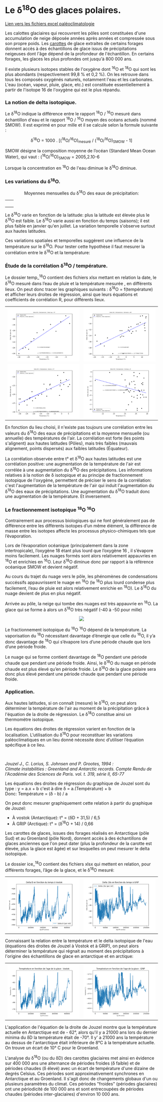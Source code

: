 
# Le δ<sup>18</sup>O des glaces polaires.

[Lien vers les fichiers excel paléoclimatologie](https://github.com/YannBouyeron/SVT-TS/tree/master/SPE-Climat/Excel%20Paleoclimatologie)

Les calottes glaciaires qui recouvrent les pôles sont constituées d'une accumulation de neige déposée années après années et compressée sous son propre poids. Les [carottes](https://ipfs.io/ipfs/QmTn4z8to4KTHiudDpuX6ZBV2q3vWB3PCSxtJipsmu1334) de glace extraites de certains forages donnent accès à des échantillons de glace issus de précipitations neigeuses dont l'âge dépend de la profondeur de l'échantillon. En certains forages, les glaces les plus profondes ont jusqu'à 800 000 ans.

Il existe plusieurs isotopes stables de l'oxygène dont <sup>16</sup>O et <sup>18</sup>O qui sont les plus abondants (respectivement 99,8 % et 0,2 %). On les retrouve dans tous les composés oxygénés naturels, notamment l'eau et les carbonates. L'eau (océan, vapeur, pluie, glace, etc.) est constituée essentiellement à partir de l'isotope 16 de l'oxygène qui est le plus répandu.

### La notion de delta isotopique.

Le δ<sup>18</sup>O indique la différence entre le rapport <sup>18</sup>O / <sup>16</sup>O mesuré dans échantillon d'eau et le rapport <sup>18</sup>O / <sup>16</sup>O moyen des océans actuels  (nommé SMOW). Il est exprimé en pour mille et il se calcule selon la formule suivante :

<p align="center">δ<sup>18</sup>O = 1000 . [(<sup>18</sup>O/<sup>16</sup>O)<sub>mesuré</sub> / (<sup>18</sup>O/<sup>16</sup>O)<sub>SMOW</sub> - 1]</p>

SMOW désigne la composition moyenne de l’océan (Standard Mean Ocean Water), qui vaut :  (<sup>18</sup>O/<sup>16</sup>O)<sub>SMOW</sub> = 2005,2.10-6

Lorsque la concentration en <sup>18</sup>O de l'eau diminue le δ<sup>18</sup>O diminue.

### Les variations du δ<sup>18</sup>O.

<p align="center">Moyennes mensuelles du δ<sup>18</sup>O des eaux de précipitation:</p>

 
<table>

<tr>
<td><img src="http://acces.ens-lyon.fr/acces/thematiques/paleo/variations/paleoclimats/images/glob2-O18.gif" alt=""></td>

<td><img src="http://acces.ens-lyon.fr/acces/thematiques/paleo/variations/paleoclimats/images/glob3-O18.gif" alt=""></td> 

</tr>
</table>


Le δ<sup>18</sup>O varie en fonction de la latitude: plus la latitude est élevée plus le δ<sup>18</sup>O est faible. Le δ<sup>18</sup>O varie aussi en fonction du temps (saisons); il est plus faible en janvier qu'en juillet. La variation temporelle s'observe surtout aux hautes latitudes.

Ces variations spatiales et temporelles suggèrent une influence de la température sur le δ<sup>18</sup>O. Pour tester cette hypothèse il faut mesurer la corrélation entre le δ<sup>18</sup>O et la température:

### Étude de la corrélation δ<sup>18</sup>O / température.

Le dossier temp_<sup>18</sup>O contient des fichiers xlsx mettant en relation la date, le δ<sup>18</sup>O mesuré dans l’eau de pluie et la température mesurée , en différents lieux. On peut donc tracer les graphiques suivants : δ<sup>18</sup>O = f(température) et afficher leurs droites de régression, ainsi que leurs équations et coefficients de corrélation R, pour différents lieux.



<table>

<tr>
<td><img src="https://raw.githubusercontent.com/YannBouyeron/SVT-TS/master/SPE-Climat/doc/halley.png" alt=""></td>

<td><img src="https://raw.githubusercontent.com/YannBouyeron/SVT-TS/master/SPE-Climat/doc/murmansk.png" alt=""></td> 

</tr>

<tr>

<td><img src="https://raw.githubusercontent.com/YannBouyeron/SVT-TS/master/SPE-Climat/doc/barrow.png" alt=""></td> 

<td><img src="https://raw.githubusercontent.com/YannBouyeron/SVT-TS/master/SPE-Climat/doc/kinshasa.png" alt=""></td> 

</tr>
</table>


En fonction du lieu choisi, il n'existe pas toujours une corrélation entre les valeurs du δ<sup>18</sup>O des eaux de précipitations et la moyenne mensuelle (ou annuelle) des températures de l'air. La corrélation est forte (les points s'alignent) aux hautes latitudes (Pôles), mais très faibles (mauvais alignement, points dispersés) aux faibles latitudes (Équateur).

La corrélation observée entre t° et δ<sup>18</sup>O aux hautes latitudes est une corrélation positive: une augmentation de la température de l'air est corrélée à une augmentation du δ<sup>18</sup>O des précipitations. Les informations relatives à la notion de δ isotopique et au principe de fractionnement isotopique de l'oxygène, permettent de préciser le sens de la corrélation: c'est l'augmentation de la température de l'air qui induit l'augmentation du δ<sup>18</sup>O des eaux de précipitations. Une augmentation du δ<sup>18</sup>O traduit donc une augmentation de la température. Et inversement. 

### Le fractionnement isotopique <sup>18</sup>O <sup>16</sup>O

Contrairement aux processus biologiques qui ne font généralement pas de différence entre les différents isotopes d’un même élément, la différence de masse entre les isotopes affecte les processus physico-chimiques tels que l’évaporation.

Lors de l’évaporation océanique (principalement dans la zone intertropicale), l’oxygène 18 étant plus lourd que l’oxygène 16 , il s’évapore moins facilement. Les nuages formés sont alors relativement appauvries en <sup>18</sup>O et enrichies en <sup>16</sup>O. Leur δ<sup>18</sup>O diminue donc par rapport à la référence océanique SMOW et devient négatif.

Au cours du trajet du nuage vers le pôle, les phénomènes de condensations succéssifs appauvrissent le nuage en <sup>18</sup>O (le <sup>18</sup>O plus lourd condense plus facilement, l’eau de pluie est alors relativement enrichie en <sup>18</sup>O). Le δ<sup>18</sup>O du nuage devient de plus en plus négatif.

Arrivée au pôle, la neige qui tombe des nuages est très appauvrie en <sup>18</sup>O. La glace qui se forme à alors un δ<sup>18</sup>O très négatif (-40 à -50 pour mille)


<div align=center><a href="https://ipfs.io/ipfs/QmQLSQqs6p25Gpm9vUoVcAtQJuJGjqMBQJEaEsSDGwcPGr"><img src="https://ipfs.io/ipfs/QmQLSQqs6p25Gpm9vUoVcAtQJuJGjqMBQJEaEsSDGwcPGr"></a></div>

Le fractionnement isotopique du <sup>18</sup>O <sup>16</sup>O dépend de la température. La vaporisation du <sup>18</sup>O nécessitant davantage d’énergie que celle du <sup>16</sup>O, il y’a donc davantage de <sup>18</sup>O qui s’évapore lors d’une période chaude que lors d’une période froide.

Le nuage qui se forme contient davantage de <sup>18</sup>O pendant une période chaude que pendant une période froide. Ainsi, le δ<sup>18</sup>O du nuage en période chaude est plus élevé qu’en période froide. Le δ<sup>18</sup>O de la glace polaire sera donc plus élevé pendant une période chaude que pendant une période froide. 


### Application.

Aux hautes latitudes, si on connaît (mesure) le δ<sup>18</sup>O, on peut alors déterminer la température de l'air au moment de la précipitation grâce à l'équation de la droite de régression. Le δ<sup>18</sup>O constitue ainsi un thermomètre isotopique.

Les équations des droites de régression varient en fonction de la localisation. L’utilisation du δ<sup>18</sup>O pour reconstituer les variations paléoclimatiques en un lieu donné nécessite donc d’utiliser l’équation spécifique à ce lieu.

<p align="center"> <img src="http://acces.ens-lyon.fr/acces/thematiques/paleo/variations/paleoclimats/images/cor_temp.gif" alt=""></p>


<i>Jouzel J., C. Lorius, S. Johnsen and P. Grootes, 1994 :  
Climate instabilities : Greenland and Antarctic records. 
Compte Rendu de l'Académie des Sciences de Paris. vol. t. 319, série II, 65-77</i>

Les équations des droites de régression du graphique de Jouzel sont du type : y = a.x + b c'est à dire δ = a.(Température) + b            
Donc: Température = (δ - b) / a 

On peut donc mesurer graphiquement cette relation à partir du graphique de Jouzel:

- À vostok (Antarctique): t° = (δD + 31,5) / 6,5
- À GRIP (Arctique): t° = (δ<sup>18</sup>O + 14) / 0,66

Les carottes de glaces, issues des forages réalisés en Antarctique (pôle Sud) et au Groenland (pôle Nord), donnent accès à des échantillons de glaces anciennes que l'on peut dater (plus la profondeur de la carotte est élevée, plus la glace est âgée) et sur lesquelles on peut mesurer le delta isotopique. 

Le dossier ice_<sup>18</sup>O contient des fichiers xlsx qui mettent en relation, pour différents forages, l’âge de la glace, et le δ<sup>18</sup>O mesuré:

<table>

<tr>
<td><img src="https://raw.githubusercontent.com/YannBouyeron/SVT-TS/master/SPE-Climat/doc/delta_vostok.png" alt=""></td>
   
<td><img src="https://raw.githubusercontent.com/YannBouyeron/SVT-TS/master/SPE-Climat/doc/delta_grip.png" alt=""></td> 

</tr>
</table>




Connaissant la relation entre la température et le delta isotopique de l'eau (équations des droites de Jouzel à Vostok et à GRIP),  on peut alors déterminer la température qui régnait au moment des précipitations à l'origine des échantillons de glace en antarctique et en arctique:

<table>

<tr>
<td><img src="https://raw.githubusercontent.com/YannBouyeron/SVT-TS/master/SPE-Climat/doc/temp_vostok.png" alt=""></td>
   
<td><img src="https://raw.githubusercontent.com/YannBouyeron/SVT-TS/master/SPE-Climat/doc/temp_grip.png" alt=""></td> 

</tr>
</table>


L'application de l'équation de la droite de Jouzel montre que la température actuelle en Antarctique est de - 62°, alors qu'il y a 21000 ans lors du dernier minima du δD la température était de -70°. Il y' a 21000 ans la température au dessus de l'antarctique était inférieure de 8°C à la température actuelle. On trouve un écart de 10° C pour le Groenland.

L'analyse du δ<sup>18</sup>O (ou du δD) des carottes glaciaires met ainsi en évidence sur 400 000 ans une alternance de périodes froides (δ faible) et de périodes chaudes (δ élevé) avec un écart de température d'une dizaine de degrés Celsius. Ces périodes sont approximativement synchrones en Antarctique et au Groenland. Il s'agit donc de changements globaux d'un ou plusieurs paramètres du climat. Ces périodes "froides" (périodes glaciaires) ont une périodicité de 100 000 ans et sont entrecoupées de périodes chaudes (périodes inter-glaciaires) d'environ 10 000 ans.
